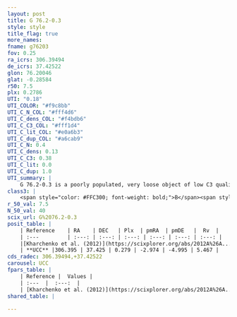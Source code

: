 ```yaml
---
layout: post
title: G 76.2-0.3
style: style
title_flag: true
more_names: 
fname: g76203
fov: 0.25
ra_icrs: 306.39494
de_icrs: 37.42522
glon: 76.20046
glat: -0.28584
r50: 7.5
plx: 0.2786
UTI: "0.18"
UTI_COLOR: "#f9c8bb"
UTI_C_N_COL: "#fff4d6"
UTI_C_dens_COL: "#f4bdb6"
UTI_C_C3_COL: "#fff1d4"
UTI_C_lit_COL: "#e0a6b3"
UTI_C_dup_COL: "#a6cab9"
UTI_C_N: 0.4
UTI_C_dens: 0.13
UTI_C_C3: 0.38
UTI_C_lit: 0.0
UTI_C_dup: 1.0
UTI_summary: |
    G 76.2-0.3 is a poorly populated, very loose object of low C3 quality. It is rarely studied in the literature, with no articles listed in the last 13 years.
class3: |
    <span style="color: #FFC300; font-weight: bold;">B</span><span style="color: red; font-weight: bold;">C</span>
r_50_val: 7.5
N_50_val: 40
scix_url: G%2076.2-0.3
posit_table: |
    | Reference    | RA    | DEC   | Plx  | pmRA  | pmDE   |  Rv  |
    | :---         | :---: | :---: | :---: | :---: | :---: | :---: |
    |[Kharchenko et al. (2012)](https://scixplorer.org/abs/2012A%26A...543A.156K) | 306.368 | 37.39 | -- | 0.0 | -1.5 | -- |
    | **UCC** |306.395 | 37.425 | 0.279 | -2.974 | -4.995 | 5.467 | 
cds_radec: 306.39494,+37.42522
carousel: UCC
fpars_table: |
    | Reference |  Values |
    | :---  |  :---:  |
    | [Kharchenko et al. (2012)](https://scixplorer.org/abs/2012A%26A...543A.156K) | `e_bv=1.312, distance=1547, log_age=7.475` |
shared_table: |
    
---
```

